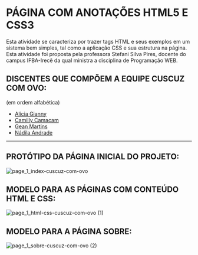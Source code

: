 # PÁGINA COM ANOTAÇÕES HTML5 E CSS3

Esta atividade se caracteriza por trazer tags HTML e seus exemplos em um sistema bem simples, tal como a aplicação CSS e sua estrutura na página.
Esta atividade foi proposta pela professora Stefani Silva Pires, docente do campus IFBA-Irecê da qual ministra a disciplina de Programação WEB.

## DISCENTES QUE COMPÕEM A EQUIPE CUSCUZ COM OVO:
(em ordem alfabética)

* [Alícia Gianny](https://github.com/alicia-gianny)
* [Camilly Camacam](https://github.com/CamillyCamacam)
* [Gean Martins](https://github.com/oxegean)
* [Nádila Andrade](https://github.com/nadila4info)

---

## PROTÓTIPO DA PÁGINA INICIAL DO PROJETO:

![page_1_index-cuscuz-com-ovo](https://user-images.githubusercontent.com/127505403/232234532-7e6df2ee-c195-41a5-96a2-6749cf942cf8.jpg)

## MODELO PARA AS PÁGINAS COM CONTEÚDO HTML E CSS:

![page_1_html-css-cuscuz-com-ovo (1)](https://user-images.githubusercontent.com/127505403/232234659-4e6735d3-b820-43ac-ae5f-efa691ed3ca0.jpg)

## MODELO PARA A PÁGINA SOBRE:

![page_1_sobre-cuscuz-com-ovo (2)](https://user-images.githubusercontent.com/127505403/232234735-3c483ab0-a575-4e94-9ee9-bdd85eb94d57.jpg)
